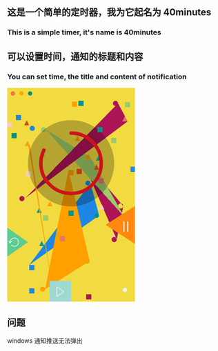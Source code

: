 ## 这是一个简单的定时器，我为它起名为 40minutes 

### This is a simple timer, it's name is 40minutes

## 可以设置时间，通知的标题和内容

### You can set time, the title and content of notification

![截图](/statics/photo.gif)

问题
---

windows 通知推送无法弹出
